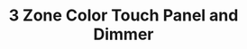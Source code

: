 ---
model: ZB-3007
vendor: RGB Genie
title: 3 Zone Color Touch Panel and Dimmer
category: remote
supports: click, batterypct
zigbeemodel: ['ZGRC-KEY-013']
compatible: [z2m,deconz]
deconz: 3125
z2m: ZGRC-KEY-013
mlink: https://rgbgenie.com/?product=rgbgenie-color-touch-panel-and-dimmer-white-zigbee
link: https://www.amazon.com/RGBgenie-Controller-Repeater-Philips-ZB-3007/dp/B07GBHBXM6/
link2: 
link3: 
---